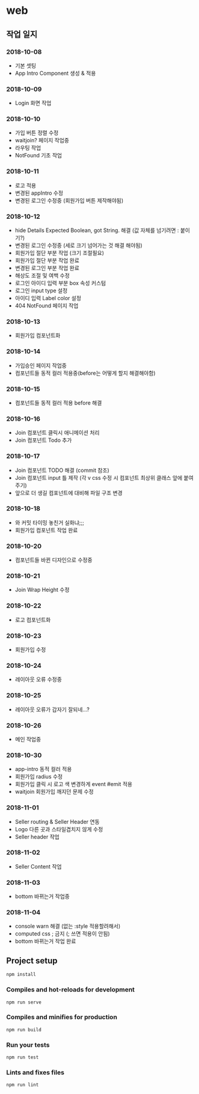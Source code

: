 # web

## 작업 일지
### 2018-10-08
- 기본 셋팅
- App Intro Component 생성 & 적용

### 2018-10-09
- Login 화면 작업

### 2018-10-10
- 가입 버튼 정렬 수정
- waitjoin? 페이지 작업중
- 라우팅 작업
- NotFound 기초 작업

### 2018-10-11
- 로고 적용
- 변경된 appIntro 수정
- 변경된 로그인 수정중 (회원가입 버튼 제작해야됨)

### 2018-10-12
- hide Details  Expected Boolean, got String. 해결 (값 자체를 넘기려면 : 붙이기?)
- 변경된 로그인 수정중 (세로 크기 넘어가는 것 해결 해야됨)
- 회원가입 절단 부분 작업 (크기 조절필요)
- 회원가입 절단 부분 작업 완료
- 변경된 로그인 부분 작업 완료
- 해상도 조절 및 여백 수정
- 로그인 아이디 입력 부분 box 속성 커스텀
- 로그인 input type 설정
- 아이디 입력 Label color 설정
- 404 NotFound 페이지 작업

### 2018-10-13
- 회원가입 컴포넌트화

### 2018-10-14
- 가입승인 페이지 작업중
- 컴포넌트들 동적 컬러 적용중(before는 어떻게 할지 해결해야함)

### 2018-10-15
- 컴포넌트들 동적 컬러 적용 before 해결

### 2018-10-16
- Join 컴포넌트 클릭시 애니메이션 처리
- Join 컴포넌트 Todo 추가

### 2018-10-17
- Join 컴포넌트 TODO 해결 (commit 참조)
- Join 컴포넌트 input 틀 제작 (각 v css 수정 시 컴포넌트 최상위 클래스 앞에 붙여주기)
- 앞으로 더 생길 컴포넌트에 대비해 파일 구조 변경

### 2018-10-18
- 와 커밋 타이밍 놓친거 실화냐;;;
- 회원가입 컴포넌트 작업 완료

### 2018-10-20
- 컴포넌트들 바뀐 디자인으로 수정중

### 2018-10-21
- Join Wrap Height 수정

### 2018-10-22
- 로고 컴포넌트화

### 2018-10-23
- 회원가입 수정

### 2018-10-24
- 레이아웃 오류 수정중

### 2018-10-25
- 레이아웃 오류가 갑자기 잘되네...?

### 2018-10-26
- 메인 작업중

### 2018-10-30
- app-intro 동적 컬러 적용
- 회원가입 radius 수정
- 회원가입 클릭 시 로고 색 변경하게 event #emit 적용
- waitjoin 회원가입 깨지던 문제 수정

### 2018-11-01
- Seller routing & Seller Header 연동
- Logo 다른 곳과 스타일겹치지 않게 수정
- Seller header 작업

### 2018-11-02
- Seller Content 작업

### 2018-11-03
- bottom 바뀌는거 작업중

### 2018-11-04
- console warn 해결 (없는 :style 적용할려해서)
- computed css ; 금지 (; 쓰면 적용이 안됨)
- bottom 바뀌는거 작업 완료

## Project setup
```
npm install
```

### Compiles and hot-reloads for development
```
npm run serve
```

### Compiles and minifies for production
```
npm run build
```

### Run your tests
```
npm run test
```

### Lints and fixes files
```
npm run lint
```
